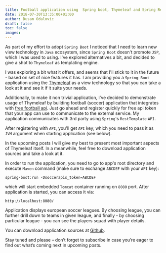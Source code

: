 ```yaml
---
title: Football application using  Spring boot, Thymeleaf and Spring RestTemplate
date: 2018-07-30T13:35:00+01:00
author: Dusan Odalovic
draft: false
toc: false
images:
---
```


As part of my effort to adopt `Spring Boot` I noticed that I need to learn new view technology in `Java` ecosystem, since `Spring Boot` doesn't promote `JSP`, which I was 
used to using. I've explored alternatives a bit, and decided to give a shot to `Thymeleaf` as templating engine.

I was exploring a bit what it offers, and seems that I'll stick to it in the future - based on set of nice features it has. I am providing you a `Spring Boot` application 
using the [Thymeleaf](https://www.thymeleaf.org) as a view technology so that you can take a look at it and see it if it suits your needs.

Additionally, to make it non trivial application, I've decided to demonstrate usage of Thymeleaf by building football (soccer) application that integrates with [free football 
api](http://api.football-data.org/index). Just go ahead and register quickly for free api token that your app can use to communicate to the external service. My application 
communicates with 3rd party using `Spring`'s `RestTemplate` `API`.

After registering with `API`, you'll get `API` key, which you need to pass it as `JVM` argument when starting application (see below).

In the upcoming posts I will give my best to present most important aspects of Thymeleaf itself. In a meanwhile, feel free to download application sources and take a look at it.

In order to run the application, you need to go to app's root directory and execute `Maven` command (make sure to exchange `ABCDEF` with your `API` key):


```shell script
spring-boot:run -Dsoccerapis_token=ABCDEF
```

which will start embedded `Tomcat` container running on `8080` port. After application is started, you can access it via:

```shell script
http://localhost:8080/
```

Application displays european soccer leagues. By choosing league, you can further drill down to teams in given league, and finally - by choosing particular league - you 
can see the players squad with player details.

You can download application sources at [Github](https://github.com/dodalovic/boot-soccer).

Stay tuned and please – don’t forget to subscribe in case you’re eager to find out what’s coming next in upcoming posts.
